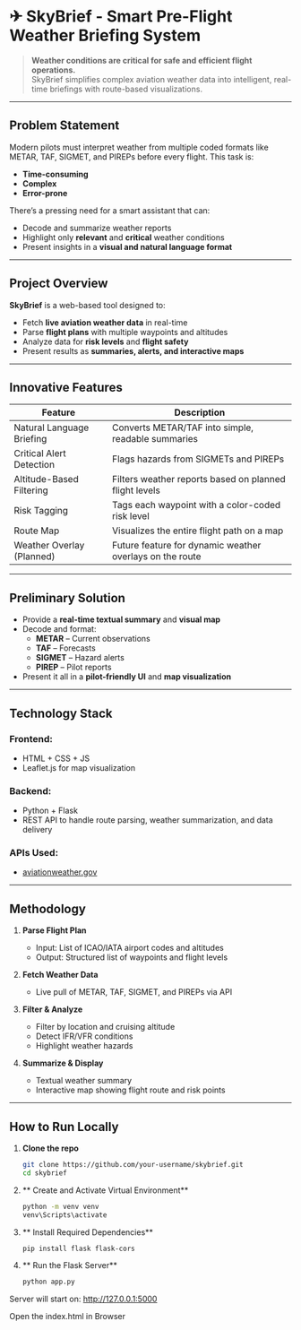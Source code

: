 # ✈ SkyBrief - Smart Pre-Flight Weather Briefing System

> **Weather conditions are critical for safe and efficient flight operations.**  
> SkyBrief simplifies complex aviation weather data into intelligent, real-time briefings with route-based visualizations.

---

##  Problem Statement

Modern pilots must interpret weather from multiple coded formats like METAR, TAF, SIGMET, and PIREPs before every flight. This task is:

- **Time-consuming**
- **Complex**
- **Error-prone**

There’s a pressing need for a smart assistant that can:
- Decode and summarize weather reports
- Highlight only **relevant** and **critical** weather conditions
- Present insights in a **visual and natural language format**

---

## Project Overview

**SkyBrief** is a web-based tool designed to:
- Fetch **live aviation weather data** in real-time
- Parse **flight plans** with multiple waypoints and altitudes
- Analyze data for **risk levels** and **flight safety**
- Present results as **summaries, alerts, and interactive maps**

---

## Innovative Features

| Feature | Description |
|--------|-------------|
| Natural Language Briefing | Converts METAR/TAF into simple, readable summaries |
| Critical Alert Detection | Flags hazards from SIGMETs and PIREPs |
| Altitude-Based Filtering | Filters weather reports based on planned flight levels |
| Risk Tagging | Tags each waypoint with a color-coded risk level |
| Route Map | Visualizes the entire flight path on a map |
| Weather Overlay (Planned) | Future feature for dynamic weather overlays on the route |

---

## Preliminary Solution

- Provide a **real-time textual summary** and **visual map**
- Decode and format:
  - **METAR** – Current observations
  - **TAF** – Forecasts
  - **SIGMET** – Hazard alerts
  - **PIREP** – Pilot reports
- Present it all in a **pilot-friendly UI** and **map visualization**

---

## Technology Stack

### Frontend:
- HTML + CSS + JS
- Leaflet.js for map visualization

### Backend:
- Python + Flask
- REST API to handle route parsing, weather summarization, and data delivery

### APIs Used:
- [aviationweather.gov](https://aviationweather.gov/)


---

## Methodology

1. **Parse Flight Plan**
   - Input: List of ICAO/IATA airport codes and altitudes
   - Output: Structured list of waypoints and flight levels

2. **Fetch Weather Data**
   - Live pull of METAR, TAF, SIGMET, and PIREPs via API

3. **Filter & Analyze**
   - Filter by location and cruising altitude
   - Detect IFR/VFR conditions
   - Highlight weather hazards

4. **Summarize & Display**
   - Textual weather summary
   - Interactive map showing flight route and risk points

---

## How to Run Locally

1. **Clone the repo**  
   ```bash
   git clone https://github.com/your-username/skybrief.git
   cd skybrief
2. ** Create and Activate Virtual Environment**  
   ```bash
   python -m venv venv
   venv\Scripts\activate
3. ** Install Required Dependencies**  
   ```bash
   pip install flask flask-cors
4. ** Run the Flask Server**  
   ```bash
   python app.py
Server will start on:
http://127.0.0.1:5000

Open the index.html in Browser

